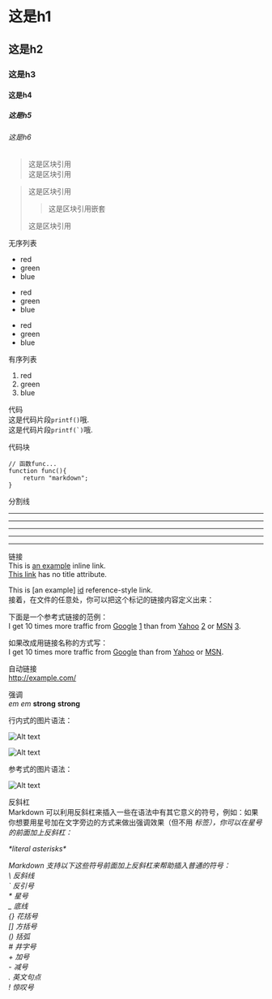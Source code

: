# 这是h1
## 这是h2
### 这是h3
#### 这是h4
##### 这是h5
###### 这是h6

>这是区块引用  
这是区块引用

>这是区块引用
>
>>这是区块引用嵌套
>
>这是区块引用

无序列表
* red
* green
* blue

+ red
+ green
+ blue

- red
- green
- blue

有序列表
1. red
2. green
3. blue

代码  
这是代码片段`printf()`哦.  
这是代码片段``printf(`)``哦.

代码块

    // 函数func...
    function func(){
        return "markdown";
    }
    
分割线

* * *

***

*****

- - -

---------------------------------------

链接  
This is [an example](http://example.com/ "Title") inline link.  
[This link](http://example.net/) has no title attribute.

This is [an example] [id] reference-style link.  
接着，在文件的任意处，你可以把这个标记的链接内容定义出来：  
  
  [id]: <http://example.com/>  "Optional Title Here"  
  
下面是一个参考式链接的范例：  
I get 10 times more traffic from [Google] [1] than from
[Yahoo] [2] or [MSN] [3].

  [1]: http://google.com/        "Google"
  [2]: http://search.yahoo.com/  "Yahoo Search"
  [3]: http://search.msn.com/    "MSN Search"
  
如果改成用链接名称的方式写：  
I get 10 times more traffic from [Google][] than from
[Yahoo][] or [MSN][].

  [google]: http://google.com/        "Google"
  [yahoo]:  http://search.yahoo.com/  "Yahoo Search"
  [msn]:    http://search.msn.com/    "MSN Search"
  
自动链接  
<http://example.com/>

强调  
*em*
_em_
**strong**
__strong__

行内式的图片语法：

![Alt text](/path/to/img.jpg)

![Alt text](/path/to/img.jpg "Optional title")

参考式的图片语法：

![Alt text][id]  

[id]: url/to/image  "Optional title attribute"

反斜杠  
Markdown 可以利用反斜杠来插入一些在语法中有其它意义的符号，例如：如果你想要用星号加在文字旁边的方式来做出强调效果（但不用 <em> 标签），你可以在星号的前面加上反斜杠：

\*literal asterisks\*  

Markdown 支持以下这些符号前面加上反斜杠来帮助插入普通的符号：  
\\   反斜线  
\`   反引号  
\*   星号  
\_   底线  
\{}  花括号  
\[]  方括号  
\()  括弧  
\#   井字号  
\+   加号  
\-   减号  
\.   英文句点  
\!   惊叹号  